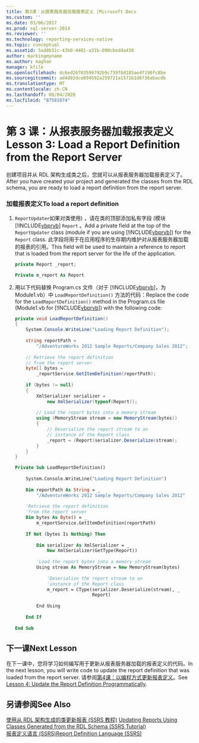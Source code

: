 ```yaml
---
title: 第3课：从报表服务器加载报表定义 |Microsoft Docs
ms.custom: ''
ms.date: 03/06/2017
ms.prod: sql-server-2014
ms.reviewer: ''
ms.technology: reporting-services-native
ms.topic: conceptual
ms.assetid: 5ad8b31c-43b0-4481-a31b-090cbed4a438
author: markingmyname
ms.author: maghan
manager: kfile
ms.openlocfilehash: dc6ed26703599792b9c739f8d185ae4f190fc8be
ms.sourcegitcommit: ad4d92dce894592a259721a1571b1d8736abacdb
ms.translationtype: MT
ms.contentlocale: zh-CN
ms.lasthandoff: 08/04/2020
ms.locfileid: "87581074"
---
```

# <a name="lesson-3-load-a-report-definition-from-the-report-server"></a><span data-ttu-id="856c4-102">第 3 课：从报表服务器加载报表定义</span><span class="sxs-lookup"><span data-stu-id="856c4-102">Lesson 3: Load a Report Definition from the Report Server</span></span>
  <span data-ttu-id="856c4-103">创建项目并从 RDL 架构生成类之后，您就可以从报表服务器加载报表定义了。</span><span class="sxs-lookup"><span data-stu-id="856c4-103">After you have created your project and generated the classes from the RDL schema, you are ready to load a report definition from the report server.</span></span>  
  
### <a name="to-load-a-report-definition"></a><span data-ttu-id="856c4-104">加载报表定义</span><span class="sxs-lookup"><span data-stu-id="856c4-104">To load a report definition</span></span>  
  
1.  <span data-ttu-id="856c4-105">`ReportUpdater`如果对类使用) ，请在类的顶部添加私有字段 (模块 [!INCLUDE[vbprvb](../includes/vbprvb-md.md)] `Report` 。</span><span class="sxs-lookup"><span data-stu-id="856c4-105">Add a private field at the top of the `ReportUpdater` class (module if you are using [!INCLUDE[vbprvb](../includes/vbprvb-md.md)]) for the `Report` class.</span></span> <span data-ttu-id="856c4-106">此字段将用于在应用程序的生存期内维护对从报表服务器加载的报表的引用。</span><span class="sxs-lookup"><span data-stu-id="856c4-106">This field will be used to maintain a reference to report that is loaded from the report server for the life of the application.</span></span>  
  
    ```csharp  
    private Report _report;  
    ```  
  
    ```vb  
    Private m_report As Report  
    ```  
  
2.  <span data-ttu-id="856c4-107">用以下代码替换 Program.cs 文件（对于 [!INCLUDE[vbprvb](../includes/vbprvb-md.md)]，为 Module1.vb）中 `LoadReportDefinition()` 方法的代码：</span><span class="sxs-lookup"><span data-stu-id="856c4-107">Replace the code for the `LoadReportDefinition()` method in the Program.cs file (Module1.vb for [!INCLUDE[vbprvb](../includes/vbprvb-md.md)]) with the following code:</span></span>  
  
    ```csharp  
    private void LoadReportDefinition()  
    {  
        System.Console.WriteLine("Loading Report Definition");  
  
        string reportPath =   
            "/AdventureWorks 2012 Sample Reports/Company Sales 2012";  
  
        // Retrieve the report definition   
        // from the report server  
        byte[] bytes =   
            _reportService.GetItemDefinition(reportPath);  
  
        if (bytes != null)  
        {  
            XmlSerializer serializer =   
                new XmlSerializer(typeof(Report));  
  
            // Load the report bytes into a memory stream  
            using (MemoryStream stream = new MemoryStream(bytes))  
            {  
                // Deserialize the report stream to an   
                // instance of the Report class  
                _report = (Report)serializer.Deserialize(stream);  
            }  
        }  
    }  
    ```  
  
    ```vb  
    Private Sub LoadReportDefinition()  
  
        System.Console.WriteLine("Loading Report Definition")  
  
        Dim reportPath As String = _  
            "/AdventureWorks 2012 Sample Reports/Company Sales 2012"  
  
        'Retrieve the report definition   
        'from the report server  
        Dim bytes As Byte() = _  
            m_reportService.GetItemDefinition(reportPath)  
  
        If Not (bytes Is Nothing) Then  
  
            Dim serializer As XmlSerializer = _  
                New XmlSerializer(GetType(Report))  
  
            'Load the report bytes into a memory stream  
            Using stream As MemoryStream = New MemoryStream(bytes)  
  
                'Deserialize the report stream to an   
                'instance of the Report class  
                m_report = CType(serializer.Deserialize(stream), _  
                                 Report)  
  
            End Using  
  
        End If  
  
    End Sub  
    ```  
  
## <a name="next-lesson"></a><span data-ttu-id="856c4-108">下一课</span><span class="sxs-lookup"><span data-stu-id="856c4-108">Next Lesson</span></span>  
 <span data-ttu-id="856c4-109">在下一课中，您将学习如何编写用于更新从报表服务器加载的报表定义的代码。</span><span class="sxs-lookup"><span data-stu-id="856c4-109">In the next lesson, you will write code to update the report definition that was loaded from the report server.</span></span> <span data-ttu-id="856c4-110">请参阅[第4课：以编程方式更新报表定义](../../2014/tutorials/lesson-4-update-the-report-definition-programmatically.md)。</span><span class="sxs-lookup"><span data-stu-id="856c4-110">See [Lesson 4: Update the Report Definition Programmatically](../../2014/tutorials/lesson-4-update-the-report-definition-programmatically.md).</span></span>  
  
## <a name="see-also"></a><span data-ttu-id="856c4-111">另请参阅</span><span class="sxs-lookup"><span data-stu-id="856c4-111">See Also</span></span>  
 <span data-ttu-id="856c4-112">[使用从 RDL 架构生成的类更新报表 &#40;SSRS 教程&#41;](../../2014/tutorials/updating-reports-using-classes-generated-from-the-rdl-schema-ssrs-tutorial.md) </span><span class="sxs-lookup"><span data-stu-id="856c4-112">[Updating Reports Using Classes Generated from the RDL Schema &#40;SSRS Tutorial&#41;](../../2014/tutorials/updating-reports-using-classes-generated-from-the-rdl-schema-ssrs-tutorial.md) </span></span>  
 [<span data-ttu-id="856c4-113">报表定义语言 (SSRS)</span><span class="sxs-lookup"><span data-stu-id="856c4-113">Report Definition Language &#40;SSRS&#41;</span></span>](../reporting-services/reports/report-definition-language-ssrs.md)  
  
  

